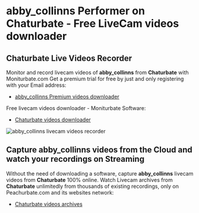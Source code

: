 # abby_collinns Performer on Chaturbate - Free LiveCam videos downloader

## Chaturbate Live Videos Recorder

Monitor and record livecam videos of **abby_collinns** from **Chaturbate** with Moniturbate.com
Get a premium trial for free by just and only registering with your Email address:
* [abby_collinns Premium videos downloader](https://moniturbate.com/request-demo-licence-key.html)

Free livecam videos downloader - Moniturbate Software:
* [Chaturbate videos downloader](https://moniturbate.com/moniturbate-download-software.html)

![abby_collinns livecam videos recorder](https://peachurnet.com/templates/moniturbate-software.png)


## Capture abby_collinns videos from the Cloud and watch your recordings on Streaming

Without the need of downloading a software, capture **abby_collinns** livecam videos from **Chaturbate** 100% online.
Watch Livecam archives from **Chaturbate** unlimitedly from thousands of existing recordings, only on Peachurbate.com and its websites network:
* [Chaturbate videos archives](https://peachurnet.com/)